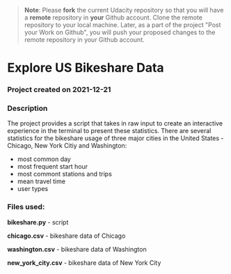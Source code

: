 >**Note**: Please **fork** the current Udacity repository so that you will have a **remote** repository in **your** Github account. Clone the remote repository to your local machine. Later, as a part of the project "Post your Work on Github", you will push your proposed changes to the remote repository in your Github account.

# Explore US Bikeshare Data

### Project created on 2021-12-21

### Description
The project provides a script that takes in raw input to create an interactive experience in the terminal to present these statistics.
There are several statistics for the bikeshare usage of three major cities in the United States - Chicago, New York Citiy and Washington:
* most common day
* most frequent start hour
* most commont stations and trips
* mean travel time
* user types

### Files used:
**bikeshare.py** - script 

**chicago.csv** - bikeshare data of Chicago

**washington.csv** - bikeshare data of Washington

**new_york_city.csv** - bikeshare data of New York City

